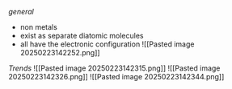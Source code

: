 *general*
+ non metals
+ exist as separate diatomic molecules
+ all have the electronic configuration ![[Pasted image 20250223142252.png]]

*Trends*
![[Pasted image 20250223142315.png]]
![[Pasted image 20250223142326.png]]
![[Pasted image 20250223142344.png]]